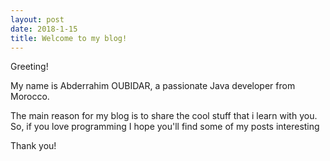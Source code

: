 ```yaml
---
layout: post
date: 2018-1-15
title: Welcome to my blog!
---
```


Greeting!

My name is Abderrahim OUBIDAR, a passionate Java developer from Morocco. 

The main reason for my blog is to share the cool stuff that i learn with you. So, if you love programming I hope you'll find some of my posts interesting

Thank you!
